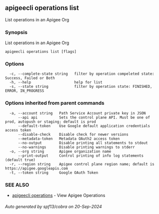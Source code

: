 ## apigeecli operations list

List operations in an Apigee Org

### Synopsis

List operations in an Apigee Org

```
apigeecli operations list [flags]
```

### Options

```
  -c, --complete-state string   filter by operation compeleted state: Success, Failed or Both
  -h, --help                    help for list
  -s, --state string            filter by operation state: FINISHED, ERROR, IN_PROGRESS
```

### Options inherited from parent commands

```
  -a, --account string   Path Service Account private key in JSON
      --api api          Sets the control plane API. Must be one of prod, autopush or staging; default is prod
      --default-token    Use Google default application credentials access token
      --disable-check    Disable check for newer versions
      --metadata-token   Metadata OAuth2 access token
      --no-output        Disable printing all statements to stdout
      --no-warnings      Disable printing warnings to stderr
  -o, --org string       Apigee organization name
      --print-output     Control printing of info log statements (default true)
  -r, --region string    Apigee control plane region name; default is https://apigee.googleapis.com
  -t, --token string     Google OAuth Token
```

### SEE ALSO

* [apigeecli operations](apigeecli_operations.md)	 - View Apigee Operations

###### Auto generated by spf13/cobra on 20-Sep-2024
